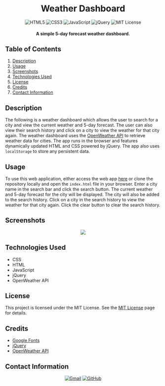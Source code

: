 <h1 align="center">
  Weather Dashboard
</h1>

<p align="center">
    <img src="https://img.shields.io/badge/HTML5-E34F26.svg?style=for-the-badge&logo=HTML5&logoColor=white" alt="HTML5">
    <img src="https://img.shields.io/badge/CSS3-1572B6.svg?style=for-the-badge&logo=CSS3&logoColor=white" alt="CSS3">
    <img src="https://img.shields.io/badge/JavaScript-F7DF1E.svg?style=for-the-badge&logo=JavaScript&logoColor=black" alt="JavaScript">
    <img src="https://img.shields.io/badge/jQuery-0769AD.svg?style=for-the-badge&logo=jQuery&logoColor=white" alt="jQuery">
    <img src="https://img.shields.io/badge/License-MIT-blue.svg?style=for-the-badge" alt="MIT License">
</p>

<h4 align="center">A simple 5-day forecast weather dashboard.</h4>

## Table of Contents
1. [Description](#description)
3. [Usage](#usage)
4. [Screenshots](#screenshots)
5. [Technologies Used](#technologies-used)
6. [License](#license)
7. [Credits](#credits)
9. [Contact Information](#contact-information)

## Description
The following is a weather dashboard which allows the user to search for a city and view the current weather and 5-day forecast. The user can also view their search history and click on a city to view the weather for that city again. The weather dashboard uses the [OpenWeather API](https://openweathermap.org/api) to retrieve weather data for cities. The app runs in the browser and features dynamically updated HTML and CSS powered by jQuery. The app also uses `localStorage` to store any persistent data.

## Usage
To use this web application, either access the web app [here](https://example.com) or clone the repository locally and open the `index.html` file in your browser. Enter a city name in the search bar and click the search button. The current weather and 5-day forecast for the city will be displayed. The city will also be added to the search history. Click on a city in the search history to view the weather for that city again. Click the clear button to clear the search history.

## Screenshots
<p align="center">
    <img src="https://github.com/cwchilvers/UCI-CBC-06-WeatherDashboard/assets/59628271/f342e69f-b7ae-4f5d-90f1-36f7e3497931)">
</p>

## Technologies Used
* CSS
* HTML
* JavaScript
* jQuery
* OpenWeather API

## License
This project is licensed under the MIT License. See the [MIT License](https://opensource.org/licenses/mit/) page for details.

## Credits
* [Google Fonts](https://fonts.google.com/)
* [jQuery](https://jquery.com/)
* [OpenWeather API](https://openweathermap.org/api)

## Contact Information
<p align="center">
    <a href="mailto:cwchilvers@gmail.com"><img src="https://img.shields.io/badge/Gmail-D14836?style=for-the-badge&logo=gmail&logoColor=white" alt="Gmail"></a>
    <a href="https://github.com/cwchilvers"><img src="https://img.shields.io/badge/GitHub-181717.svg?style=for-the-badge&logo=GitHub&logoColor=white" alt="GitHub"></a>
</p>
